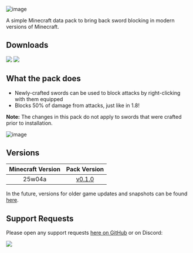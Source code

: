 ![image](https://i.imgur.com/cX5a3MI.png)

A simple Minecraft data pack to bring back sword blocking in modern versions of Minecraft.

## Downloads

[![](https://img.shields.io/modrinth/dt/PQnL4SAX?label=Modrinth&style=for-the-badge&color=00AF5C&logo=modrinth)](https://modrinth.com/datapack/new-sword-blocking)
[![](https://img.shields.io/github/downloads/Classic36-Media/New-Sword-Blocking/total?label=GitHub&style=for-the-badge&color=181717&logo=github)](https://github.com/Classic36-Media/New-Sword-Blocking/releases)

## What the pack does

* Newly-crafted swords can be used to block attacks by right-clicking with them equipped
* Blocks 50% of damage from attacks, just like in 1.8!

**Note:**
The changes in this pack do not apply to swords that were crafted prior to installation.

![image](https://i.imgur.com/EnbirfS.gif)

## Versions

| Minecraft Version | Pack Version |
| :--: | :--: |
| 25w04a | [v0.1.0](https://github.com/Classic36-Media/New-Sword-Blocking/releases/tag/v0.1.0) |

In the future, versions for older game updates and snapshots can be found [here](https://github.com/Classic36-Media/New-Sword-Blocking/wiki/Versions).

## Support Requests
Please open any support requests [here on GitHub](https://github.com/Classic36-Media/New-Sword-Blocking/issues/new/choose) or on Discord:

[![](https://img.shields.io/discord/1107084025442607206?label=Discord&style=for-the-badge&color=5865F2&logo=discord)](https://discord.gg/vZJSDjPcmu)
